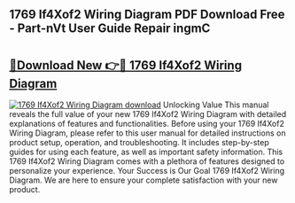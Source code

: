 ## 1769 If4Xof2 Wiring Diagram PDF Download Free - Part-nVt User Guide Repair ingmC

# <h2><a href="http://dfsol71.blite.top/?on=1769+If4Xof2+Wiring+Diagram">🔗Download New 👉🔴 1769 If4Xof2 Wiring Diagram</a></h2>

[![1769 If4Xof2 Wiring Diagram download](https://i.imgur.com/lujVjoI.png)](http://dfsol71.blite.top/?on=1769+If4Xof2+Wiring+Diagram)
Unlocking Value This manual reveals the full value of your new 1769 If4Xof2 Wiring Diagram with detailed explanations of features and functionalities. Before using your 1769 If4Xof2 Wiring Diagram, please refer to this user manual for detailed instructions on product setup, operation, and troubleshooting. It includes step-by-step guides for using each feature, as well as important safety information. This 1769 If4Xof2 Wiring Diagram comes with a plethora of features designed to personalize your experience. Your Success is Our Goal 1769 If4Xof2 Wiring Diagram. We are here to ensure your complete satisfaction with your new product.
